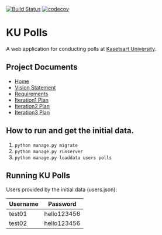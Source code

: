 [![Build Status](https://app.travis-ci.com/NamoSmith/ku-polls.svg?branch=iteration2)](https://app.travis-ci.com/NamoSmith/ku-polls)
[![codecov](https://codecov.io/gh/NamoSmith/ku-polls/branch/iteration2/graph/badge.svg?token=F0LF2Y9UZ4)](https://codecov.io/gh/NamoSmith/ku-polls)

# KU Polls
A web application for conducting polls at [Kasetsart University](https://www.ku.ac.th/th).
## Project Documents

* [Home](../../wiki/Home)
* [Vision Statement](../../wiki/Vision%20Statement)   
* [Requirements](../../wiki/Requirements)
* [Iteration1 Plan](../../wiki/Iteration1%20Plan)
* [Iteration2 Plan](../../wiki/Iteration2%20Plan)  
* [Iteration3 Plan](../../wiki/Iteration3%20Plan)

## How to run and get the initial data.

1. ```python manage.py migrate```   
2. ```python manage.py runserver```  
3. ```python manage.py loaddata users polls```

## Running KU Polls  

Users provided by the initial data (users.json):

| Username   | Password        |
|------------|-----------------|
| test01     | hello123456    |
| test02     | hello123456    |
